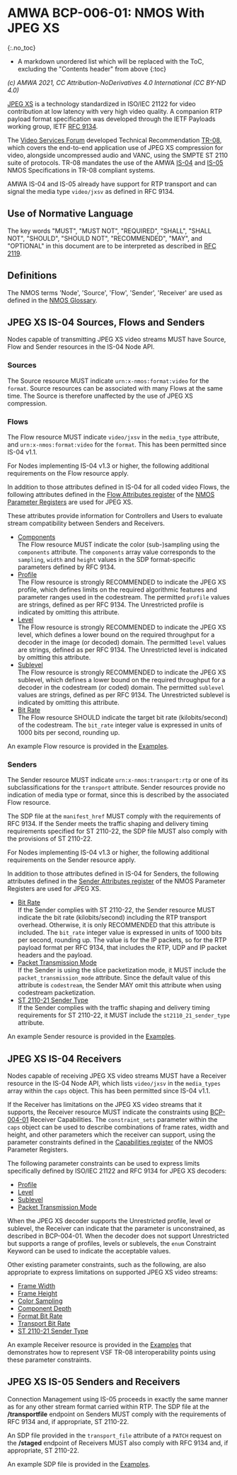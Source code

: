 # AMWA BCP-006-01: NMOS With JPEG XS
{:.no_toc}

* A markdown unordered list which will be replaced with the ToC, excluding the "Contents header" from above
{:toc}

_(c) AMWA 2021, CC Attribution-NoDerivatives 4.0 International (CC BY-ND 4.0)_

[JPEG XS][JPEG-XS] is a technology standardized in ISO/IEC 21122 for video contribution at low latency with very high video quality.
A companion RTP payload format specification was developed through the IETF Payloads working group, IETF [RFC 9134][RFC-9134].

The [Video Services Forum][VSF] developed Technical Recommendation [TR-08][], which covers the end-to-end application use of JPEG XS compression for video, alongside uncompressed audio and VANC, using the SMPTE ST 2110 suite of protocols.
TR-08 mandates the use of the AMWA [IS-04][] and [IS-05][] NMOS Specifications in TR-08 compliant systems.  

AMWA IS-04 and IS-05 already have support for RTP transport and can signal the media type `video/jxsv` as defined in RFC 9134.  

## Use of Normative Language

The key words "MUST", "MUST NOT", "REQUIRED", "SHALL", "SHALL NOT", "SHOULD", "SHOULD NOT", "RECOMMENDED", "MAY",
and "OPTIONAL" in this document are to be interpreted as described in [RFC 2119][RFC-2119].

## Definitions

The NMOS terms 'Node', 'Source', 'Flow', 'Sender', 'Receiver' are used as defined in the [NMOS Glossary](https://specs.amwa.tv/nmos/main/docs/Glossary.html).

## JPEG XS IS-04 Sources, Flows and Senders

Nodes capable of transmitting JPEG XS video streams MUST have Source, Flow and Sender resources in the IS-04 Node API.

### Sources

The Source resource MUST indicate `urn:x-nmos:format:video` for the `format`.
Source resources can be associated with many Flows at the same time.
The Source is therefore unaffected by the use of JPEG XS compression.

### Flows

The Flow resource MUST indicate `video/jxsv` in the `media_type` attribute, and `urn:x-nmos:format:video` for the `format`.
This has been permitted since IS-04 v1.1.

For Nodes implementing IS-04 v1.3 or higher, the following additional requirements on the Flow resource apply.

In addition to those attributes defined in IS-04 for all coded video Flows, the following attributes defined in the [Flow Attributes register](https://specs.amwa.tv/nmos-parameter-registers/branches/main/flow-attributes/) of the [NMOS Parameter Registers][] are used for JPEG XS.

These attributes provide information for Controllers and Users to evaluate stream compatibility between Senders and Receivers.

- [Components](https://specs.amwa.tv/nmos-parameter-registers/branches/main/flow-attributes/#components)  
  The Flow resource MUST indicate the color (sub-)sampling using the `components` attribute.
  The `components` array value corresponds to the `sampling`, `width` and `height` values in the SDP format-specific parameters defined by RFC 9134.
- [Profile](https://specs.amwa.tv/nmos-parameter-registers/branches/main/flow-attributes/#profile)  
  The Flow resource is strongly RECOMMENDED to indicate the JPEG XS profile, which defines limits on the required algorithmic features and parameter ranges used in the codestream.
  The permitted `profile` values are strings, defined as per RFC 9134.
  The Unrestricted profile is indicated by omitting this attribute.
- [Level](https://specs.amwa.tv/nmos-parameter-registers/branches/main/flow-attributes/#level)  
  The Flow resource is strongly RECOMMENDED to indicate the JPEG XS level, which defines a lower bound on the required throughput for a decoder in the image (or decoded) domain.
  The permitted `level` values are strings, defined as per RFC 9134.
  The Unrestricted level is indicated by omitting this attribute.
- [Sublevel](https://specs.amwa.tv/nmos-parameter-registers/branches/main/flow-attributes/#sublevel)  
  The Flow resource is strongly RECOMMENDED to indicate the JPEG XS sublevel, which defines a lower bound on the required throughput for a decoder in the codestream (or coded) domain.
  The permitted `sublevel` values are strings, defined as per RFC 9134.
  The Unrestricted sublevel is indicated by omitting this attribute.
- [Bit Rate](https://specs.amwa.tv/nmos-parameter-registers/branches/main/flow-attributes/#bit-rate)  
  The Flow resource SHOULD indicate the target bit rate (kilobits/second) of the codestream.
  The `bit_rate` integer value is expressed in units of 1000 bits per second, rounding up.

An example Flow resource is provided in the [Examples](../examples/).

### Senders

The Sender resource MUST indicate `urn:x-nmos:transport:rtp` or one of its subclassifications for the `transport` attribute.
Sender resources provide no indication of media type or format, since this is described by the associated Flow resource.

The SDP file at the `manifest_href` MUST comply with the requirements of RFC 9134.
If the Sender meets the traffic shaping and delivery timing requirements specified for ST 2110-22, the SDP file MUST also comply with the provisions of ST 2110-22.

For Nodes implementing IS-04 v1.3 or higher, the following additional requirements on the Sender resource apply.

In addition to those attributes defined in IS-04 for Senders, the following attributes defined in the [Sender Attributes register](https://specs.amwa.tv/nmos-parameter-registers/branches/main/sender-attributes/) of the NMOS Parameter Registers are used for JPEG XS.

- [Bit Rate](https://specs.amwa.tv/nmos-parameter-registers/branches/main/sender-attributes/#bit-rate)  
  If the Sender complies with ST 2110-22, the Sender resource MUST indicate the bit rate (kilobits/second) including the RTP transport overhead.
  Otherwise, it is only RECOMMENDED that this attribute is included.
  The `bit_rate` integer value is expressed in units of 1000 bits per second, rounding up.
  The value is for the IP packets, so for the RTP payload format per RFC 9134, that includes the RTP, UDP and IP packet headers and the payload.
- [Packet Transmission Mode](https://specs.amwa.tv/nmos-parameter-registers/branches/main/sender-attributes/#packet-transmission-mode)  
  If the Sender is using the slice packetization mode, it MUST include the `packet_transmission_mode` attribute.
  Since the default value of this attribute is `codestream`, the Sender MAY omit this attribute when using codestream packetization.
- [ST 2110-21 Sender Type](https://specs.amwa.tv/nmos-parameter-registers/branches/main/sender-attributes/#st-2110-21-sender-type)  
  If the Sender complies with the traffic shaping and delivery timing requirements for ST 2110-22, it MUST include the `st2110_21_sender_type` attribute.

An example Sender resource is provided in the [Examples](../examples/).

## JPEG XS IS-04 Receivers

Nodes capable of receiving JPEG XS video streams MUST have a Receiver resource in the IS-04 Node API, which lists `video/jxsv` in the `media_types` array within the `caps` object.
This has been permitted since IS-04 v1.1.

If the Receiver has limitations on the JPEG XS video streams that it supports, the Receiver resource MUST indicate the constraints using [BCP-004-01][] Receiver Capabilities. The `constraint_sets` parameter within the `caps` object can be used to describe combinations of frame rates, width and height, and other parameters which the receiver can support, using the parameter constraints defined in the [Capabilities register](https://specs.amwa.tv/nmos-parameter-registers/branches/main/capabilities/) of the NMOS Parameter Registers.

The following parameter constraints can be used to express limits specifically defined by ISO/IEC 21122 and RFC 9134 for JPEG XS decoders:

- [Profile](https://specs.amwa.tv/nmos-parameter-registers/branches/main/capabilities/#profile)
- [Level](https://specs.amwa.tv/nmos-parameter-registers/branches/main/capabilities/#level)
- [Sublevel](https://specs.amwa.tv/nmos-parameter-registers/branches/main/capabilities/#sublevel)  
- [Packet Transmission Mode](https://specs.amwa.tv/nmos-parameter-registers/branches/main/capabilities/#packet-transmission-mode)  

When the JPEG XS decoder supports the Unrestricted profile, level or sublevel, the Receiver can indicate that the parameter is unconstrained, as described in BCP-004-01.
When the decoder does not support Unrestricted but supports a range of profiles, levels or sublevels, the `enum` Constraint Keyword can be used to indicate the acceptable values.

Other existing parameter constraints, such as the following, are also appropriate to express limitations on supported JPEG XS video streams:

- [Frame Width](https://specs.amwa.tv/nmos-parameter-registers/branches/main/capabilities/#frame-width)
- [Frame Height](https://specs.amwa.tv/nmos-parameter-registers/branches/main/capabilities/#frame-height)
- [Color Sampling](https://specs.amwa.tv/nmos-parameter-registers/branches/main/capabilities/#color-sampling)
- [Component Depth](https://specs.amwa.tv/nmos-parameter-registers/branches/main/capabilities/#component-depth)
- [Format Bit Rate](https://specs.amwa.tv/nmos-parameter-registers/branches/main/capabilities/#format-bit-rate)
- [Transport Bit Rate](https://specs.amwa.tv/nmos-parameter-registers/branches/main/capabilities/#transport-bit-rate)
- [ST 2110-21 Sender Type](https://specs.amwa.tv/nmos-parameter-registers/branches/main/capabilities/#st-2110-21-sender-type)

An example Receiver resource is provided in the [Examples](../examples/) that demonstrates how to represent VSF TR-08 interoperability points using these parameter constraints.

## JPEG XS IS-05 Senders and Receivers

Connection Management using IS-05 proceeds in exactly the same manner as for any other stream format carried within RTP.
The SDP file at the **/transportfile** endpoint on Senders MUST comply with the requirements of RFC 9134 and, if appropriate, ST 2110-22.

An SDP file provided in the `transport_file` attribute of a `PATCH` request on the **/staged** endpoint of Receivers MUST also comply with RFC 9134 and, if appropriate, ST 2110-22.

An example SDP file is provided in the [Examples](../examples/).

[BCP-004-01]: https://specs.amwa.tv/bcp-004-01/ "AMWA BCP-004-01 NMOS Receiver Capabilities"
[JPEG-XS]: https://jpeg.org/jpegxs/ "Overview of JPEG XS"
[RFC-2119]: https://tools.ietf.org/html/rfc2119 "Key words for use in RFCs"
[RFC-9134]: https://tools.ietf.org/html/rfc9134 "RTP Payload Format for ISO/IEC 21122 (JPEG XS)"
[IS-04]: https://specs.amwa.tv/is-04/ "AMWA IS-04 NMOS Discovery and Registration Specification"
[IS-05]: https://specs.amwa.tv/is-05/ "AMWA IS-05 NMOS Device Connection Management Specification"
[NMOS Parameter Registers]: https://specs.amwa.tv/nmos-parameter-registers/ "Common parameter values for AMWA NMOS Specifications"
[TR-08]: https://vsf.tv/download/technical_recommendations/VSF_TR-08_2022-04-20.pdf "Transport of JPEG XS Video in ST 2110-22"
[VSF]: https://vsf.tv/ "Video Services Forum"
